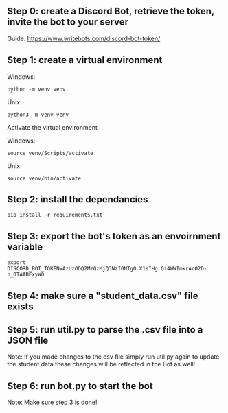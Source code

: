 ## Step 0: create a Discord Bot, retrieve the token, invite the bot to your server
Guide: https://www.writebots.com/discord-bot-token/

## Step 1: create a virtual environment

Windows:

`python -m venv venv`

Unix:

`python3 -m venv venv`

Activate the virtual environment

Windows:

`source venv/Scripts/activate`

Unix:

`source venv/bin/activate`

## Step 2: install the dependancies

`pip install -r requirements.txt`

## Step 3: export the bot's token as an envoirnment variable

`export DISCORD_BOT_TOKEN=AzUzODQ2MzQzMjQ3NzI0NTg0.X1sIHg.Qi4WWImkrAc02D-b_OTAABFxyW0`

## Step 4: make sure a "student_data.csv" file exists

## Step 5: run util.py to parse the .csv file into a JSON file 
Note: If you made changes to the csv file simply run util.py again to update the student data
these changes will be reflected in the Bot as well!

## Step 6: run bot.py to start the bot
Note: Make sure step 3 is done!
